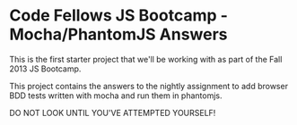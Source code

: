 Code Fellows JS Bootcamp - Mocha/PhantomJS Answers
==================================================

This is the first starter project that we'll be working with as part of
the Fall 2013 JS Bootcamp.

This project contains the answers to the nightly assignment to add browser
BDD tests written with mocha and run them in phantomjs.

DO NOT LOOK UNTIL YOU'VE ATTEMPTED YOURSELF!
